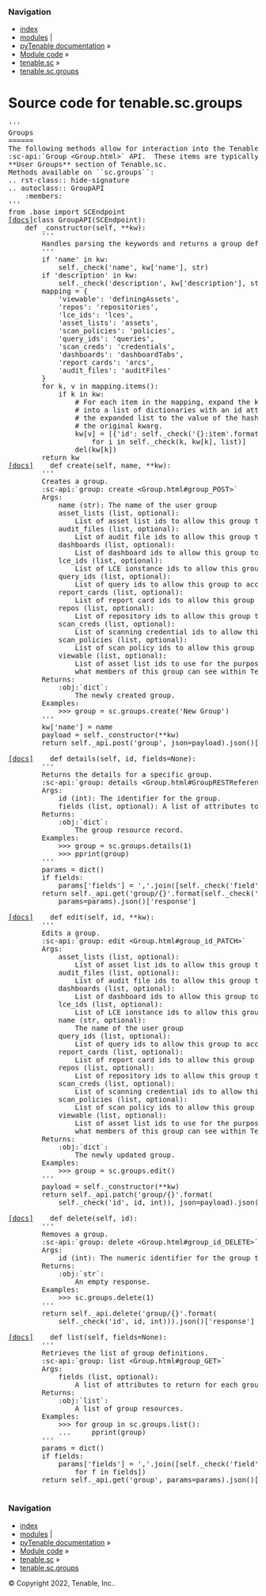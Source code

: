 <!DOCTYPE html>
<html lang="en">
  <head>
    <meta charset="utf-8" />
    <meta name="viewport" content="width=device-width, initial-scale=1.0" />
    <link rel="index" title="Index" href="../../../genindex.md" />
  </head><body>
    <div class="related" role="navigation" aria-label="related navigation">
      <h3>Navigation</h3>
      <ul>
        <li class="right" style="margin-right: 10px">
          <a href="../../../genindex.md" title="General Index"
             accesskey="I">index</a></li>
        <li class="right" >
          <a href="../../../py-modindex.md" title="Python Module Index"
             >modules</a> |</li>
        <li class="nav-item nav-item-0"><a href="../../../README.md">pyTenable  documentation</a> &#187;</li>
          <li class="nav-item nav-item-1"><a href="../../index.md" >Module code</a> &#187;</li>
          <li class="nav-item nav-item-2"><a href="../sc.md" accesskey="U">tenable.sc</a> &#187;</li>
        <li class="nav-item nav-item-this"><a href="">tenable.sc.groups</a></li> 
      </ul>
    </div>  
    <div class="document">
      <div class="documentwrapper">
          <div class="body" role="main">
  <h1>Source code for tenable.sc.groups</h1><div class="highlight"><pre>
<span></span><span class="sd">&#39;&#39;&#39;</span>
<span class="sd">Groups</span>
<span class="sd">======</span>
<span class="sd">The following methods allow for interaction into the Tenable.sc</span>
<span class="sd">:sc-api:`Group &lt;Group.html&gt;` API.  These items are typically seen under the</span>
<span class="sd">**User Groups** section of Tenable.sc.</span>
<span class="sd">Methods available on ``sc.groups``:</span>
<span class="sd">.. rst-class:: hide-signature</span>
<span class="sd">.. autoclass:: GroupAPI</span>
<span class="sd">    :members:</span>
<span class="sd">&#39;&#39;&#39;</span>
<span class="kn">from</span> <span class="nn">.base</span> <span class="kn">import</span> <span class="n">SCEndpoint</span>
<div class="viewcode-block" id="GroupAPI"><a class="viewcode-back" href="../../../tenable.sc.md#tenable.sc.groups.GroupAPI">[docs]</a><span class="k">class</span> <span class="nc">GroupAPI</span><span class="p">(</span><span class="n">SCEndpoint</span><span class="p">):</span>
    <span class="k">def</span> <span class="nf">_constructor</span><span class="p">(</span><span class="bp">self</span><span class="p">,</span> <span class="o">**</span><span class="n">kw</span><span class="p">):</span>
        <span class="sd">&#39;&#39;&#39;</span>
<span class="sd">        Handles parsing the keywords and returns a group definition document</span>
<span class="sd">        &#39;&#39;&#39;</span>
        <span class="k">if</span> <span class="s1">&#39;name&#39;</span> <span class="ow">in</span> <span class="n">kw</span><span class="p">:</span>
            <span class="bp">self</span><span class="o">.</span><span class="n">_check</span><span class="p">(</span><span class="s1">&#39;name&#39;</span><span class="p">,</span> <span class="n">kw</span><span class="p">[</span><span class="s1">&#39;name&#39;</span><span class="p">],</span> <span class="nb">str</span><span class="p">)</span>
        <span class="k">if</span> <span class="s1">&#39;description&#39;</span> <span class="ow">in</span> <span class="n">kw</span><span class="p">:</span>
            <span class="bp">self</span><span class="o">.</span><span class="n">_check</span><span class="p">(</span><span class="s1">&#39;description&#39;</span><span class="p">,</span> <span class="n">kw</span><span class="p">[</span><span class="s1">&#39;description&#39;</span><span class="p">],</span> <span class="nb">str</span><span class="p">)</span>
        <span class="n">mapping</span> <span class="o">=</span> <span class="p">{</span>
            <span class="s1">&#39;viewable&#39;</span><span class="p">:</span> <span class="s1">&#39;definingAssets&#39;</span><span class="p">,</span>
            <span class="s1">&#39;repos&#39;</span><span class="p">:</span> <span class="s1">&#39;repositories&#39;</span><span class="p">,</span>
            <span class="s1">&#39;lce_ids&#39;</span><span class="p">:</span> <span class="s1">&#39;lces&#39;</span><span class="p">,</span>
            <span class="s1">&#39;asset_lists&#39;</span><span class="p">:</span> <span class="s1">&#39;assets&#39;</span><span class="p">,</span>
            <span class="s1">&#39;scan_policies&#39;</span><span class="p">:</span> <span class="s1">&#39;policies&#39;</span><span class="p">,</span>
            <span class="s1">&#39;query_ids&#39;</span><span class="p">:</span> <span class="s1">&#39;queries&#39;</span><span class="p">,</span>
            <span class="s1">&#39;scan_creds&#39;</span><span class="p">:</span> <span class="s1">&#39;credentials&#39;</span><span class="p">,</span>
            <span class="s1">&#39;dashboards&#39;</span><span class="p">:</span> <span class="s1">&#39;dashboardTabs&#39;</span><span class="p">,</span>
            <span class="s1">&#39;report_cards&#39;</span><span class="p">:</span> <span class="s1">&#39;arcs&#39;</span><span class="p">,</span>
            <span class="s1">&#39;audit_files&#39;</span><span class="p">:</span> <span class="s1">&#39;auditFiles&#39;</span>
        <span class="p">}</span>
        <span class="k">for</span> <span class="n">k</span><span class="p">,</span> <span class="n">v</span> <span class="ow">in</span> <span class="n">mapping</span><span class="o">.</span><span class="n">items</span><span class="p">():</span>
            <span class="k">if</span> <span class="n">k</span> <span class="ow">in</span> <span class="n">kw</span><span class="p">:</span>
                <span class="c1"># For each item in the mapping, expand the kwarg if it exists</span>
                <span class="c1"># into a list of dictionaries with an id attribute.  Associate</span>
                <span class="c1"># the expanded list to the value of the hash table and delete</span>
                <span class="c1"># the original kwarg.</span>
                <span class="n">kw</span><span class="p">[</span><span class="n">v</span><span class="p">]</span> <span class="o">=</span> <span class="p">[{</span><span class="s1">&#39;id&#39;</span><span class="p">:</span> <span class="bp">self</span><span class="o">.</span><span class="n">_check</span><span class="p">(</span><span class="s1">&#39;</span><span class="si">{}</span><span class="s1">:item&#39;</span><span class="o">.</span><span class="n">format</span><span class="p">(</span><span class="n">k</span><span class="p">),</span> <span class="n">i</span><span class="p">,</span> <span class="nb">int</span><span class="p">)}</span>
                    <span class="k">for</span> <span class="n">i</span> <span class="ow">in</span> <span class="bp">self</span><span class="o">.</span><span class="n">_check</span><span class="p">(</span><span class="n">k</span><span class="p">,</span> <span class="n">kw</span><span class="p">[</span><span class="n">k</span><span class="p">],</span> <span class="nb">list</span><span class="p">)]</span>
                <span class="k">del</span><span class="p">(</span><span class="n">kw</span><span class="p">[</span><span class="n">k</span><span class="p">])</span>
        <span class="k">return</span> <span class="n">kw</span>
<div class="viewcode-block" id="GroupAPI.create"><a class="viewcode-back" href="../../../tenable.sc.md#tenable.sc.groups.GroupAPI.create">[docs]</a>    <span class="k">def</span> <span class="nf">create</span><span class="p">(</span><span class="bp">self</span><span class="p">,</span> <span class="n">name</span><span class="p">,</span> <span class="o">**</span><span class="n">kw</span><span class="p">):</span>
        <span class="sd">&#39;&#39;&#39;</span>
<span class="sd">        Creates a group.</span>
<span class="sd">        :sc-api:`group: create &lt;Group.html#group_POST&gt;`</span>
<span class="sd">        Args:</span>
<span class="sd">            name (str): The name of the user group</span>
<span class="sd">            asset_lists (list, optional):</span>
<span class="sd">                List of asset list ids to allow this group to access.</span>
<span class="sd">            audit_files (list, optional):</span>
<span class="sd">                List of audit file ids to allow this group to access.</span>
<span class="sd">            dashboards (list, optional):</span>
<span class="sd">                List of dashboard ids to allow this group to access.</span>
<span class="sd">            lce_ids (list, optional):</span>
<span class="sd">                List of LCE ionstance ids to allow this group to access.</span>
<span class="sd">            query_ids (list, optional):</span>
<span class="sd">                List of query ids to allow this group to access.</span>
<span class="sd">            report_cards (list, optional):</span>
<span class="sd">                List of report card ids to allow this group to access.</span>
<span class="sd">            repos (list, optional):</span>
<span class="sd">                List of repository ids to allow this group to access.</span>
<span class="sd">            scan_creds (list, optional):</span>
<span class="sd">                List of scanning credential ids to allow this group to access.</span>
<span class="sd">            scan_policies (list, optional):</span>
<span class="sd">                List of scan policy ids to allow this group to access.</span>
<span class="sd">            viewable (list, optional):</span>
<span class="sd">                List of asset list ids to use for the purposes of restricting</span>
<span class="sd">                what members of this group can see within Tenable.sc.</span>
<span class="sd">        Returns:</span>
<span class="sd">            :obj:`dict`:</span>
<span class="sd">                The newly created group.</span>
<span class="sd">        Examples:</span>
<span class="sd">            &gt;&gt;&gt; group = sc.groups.create(&#39;New Group&#39;)</span>
<span class="sd">        &#39;&#39;&#39;</span>
        <span class="n">kw</span><span class="p">[</span><span class="s1">&#39;name&#39;</span><span class="p">]</span> <span class="o">=</span> <span class="n">name</span>
        <span class="n">payload</span> <span class="o">=</span> <span class="bp">self</span><span class="o">.</span><span class="n">_constructor</span><span class="p">(</span><span class="o">**</span><span class="n">kw</span><span class="p">)</span>
        <span class="k">return</span> <span class="bp">self</span><span class="o">.</span><span class="n">_api</span><span class="o">.</span><span class="n">post</span><span class="p">(</span><span class="s1">&#39;group&#39;</span><span class="p">,</span> <span class="n">json</span><span class="o">=</span><span class="n">payload</span><span class="p">)</span><span class="o">.</span><span class="n">json</span><span class="p">()[</span><span class="s1">&#39;response&#39;</span><span class="p">]</span></div>
<div class="viewcode-block" id="GroupAPI.details"><a class="viewcode-back" href="../../../tenable.sc.md#tenable.sc.groups.GroupAPI.details">[docs]</a>    <span class="k">def</span> <span class="nf">details</span><span class="p">(</span><span class="bp">self</span><span class="p">,</span> <span class="nb">id</span><span class="p">,</span> <span class="n">fields</span><span class="o">=</span><span class="kc">None</span><span class="p">):</span>
        <span class="sd">&#39;&#39;&#39;</span>
<span class="sd">        Returns the details for a specific group.</span>
<span class="sd">        :sc-api:`group: details &lt;Group.html#GroupRESTReference-/group/{id}&gt;`</span>
<span class="sd">        Args:</span>
<span class="sd">            id (int): The identifier for the group.</span>
<span class="sd">            fields (list, optional): A list of attributes to return.</span>
<span class="sd">        Returns:</span>
<span class="sd">            :obj:`dict`:</span>
<span class="sd">                The group resource record.</span>
<span class="sd">        Examples:</span>
<span class="sd">            &gt;&gt;&gt; group = sc.groups.details(1)</span>
<span class="sd">            &gt;&gt;&gt; pprint(group)</span>
<span class="sd">        &#39;&#39;&#39;</span>
        <span class="n">params</span> <span class="o">=</span> <span class="nb">dict</span><span class="p">()</span>
        <span class="k">if</span> <span class="n">fields</span><span class="p">:</span>
            <span class="n">params</span><span class="p">[</span><span class="s1">&#39;fields&#39;</span><span class="p">]</span> <span class="o">=</span> <span class="s1">&#39;,&#39;</span><span class="o">.</span><span class="n">join</span><span class="p">([</span><span class="bp">self</span><span class="o">.</span><span class="n">_check</span><span class="p">(</span><span class="s1">&#39;field&#39;</span><span class="p">,</span> <span class="n">f</span><span class="p">,</span> <span class="nb">str</span><span class="p">)</span> <span class="k">for</span> <span class="n">f</span> <span class="ow">in</span> <span class="n">fields</span><span class="p">])</span>
        <span class="k">return</span> <span class="bp">self</span><span class="o">.</span><span class="n">_api</span><span class="o">.</span><span class="n">get</span><span class="p">(</span><span class="s1">&#39;group/</span><span class="si">{}</span><span class="s1">&#39;</span><span class="o">.</span><span class="n">format</span><span class="p">(</span><span class="bp">self</span><span class="o">.</span><span class="n">_check</span><span class="p">(</span><span class="s1">&#39;id&#39;</span><span class="p">,</span> <span class="nb">id</span><span class="p">,</span> <span class="nb">int</span><span class="p">)),</span>
            <span class="n">params</span><span class="o">=</span><span class="n">params</span><span class="p">)</span><span class="o">.</span><span class="n">json</span><span class="p">()[</span><span class="s1">&#39;response&#39;</span><span class="p">]</span></div>
<div class="viewcode-block" id="GroupAPI.edit"><a class="viewcode-back" href="../../../tenable.sc.md#tenable.sc.groups.GroupAPI.edit">[docs]</a>    <span class="k">def</span> <span class="nf">edit</span><span class="p">(</span><span class="bp">self</span><span class="p">,</span> <span class="nb">id</span><span class="p">,</span> <span class="o">**</span><span class="n">kw</span><span class="p">):</span>
        <span class="sd">&#39;&#39;&#39;</span>
<span class="sd">        Edits a group.</span>
<span class="sd">        :sc-api:`group: edit &lt;Group.html#group_id_PATCH&gt;`</span>
<span class="sd">        Args:</span>
<span class="sd">            asset_lists (list, optional):</span>
<span class="sd">                List of asset list ids to allow this group to access.</span>
<span class="sd">            audit_files (list, optional):</span>
<span class="sd">                List of audit file ids to allow this group to access.</span>
<span class="sd">            dashboards (list, optional):</span>
<span class="sd">                List of dashboard ids to allow this group to access.</span>
<span class="sd">            lce_ids (list, optional):</span>
<span class="sd">                List of LCE ionstance ids to allow this group to access.</span>
<span class="sd">            name (str, optional):</span>
<span class="sd">                The name of the user group</span>
<span class="sd">            query_ids (list, optional):</span>
<span class="sd">                List of query ids to allow this group to access.</span>
<span class="sd">            report_cards (list, optional):</span>
<span class="sd">                List of report card ids to allow this group to access.</span>
<span class="sd">            repos (list, optional):</span>
<span class="sd">                List of repository ids to allow this group to access.</span>
<span class="sd">            scan_creds (list, optional):</span>
<span class="sd">                List of scanning credential ids to allow this group to access.</span>
<span class="sd">            scan_policies (list, optional):</span>
<span class="sd">                List of scan policy ids to allow this group to access.</span>
<span class="sd">            viewable (list, optional):</span>
<span class="sd">                List of asset list ids to use for the purposes of restricting</span>
<span class="sd">                what members of this group can see within Tenable.sc.</span>
<span class="sd">        Returns:</span>
<span class="sd">            :obj:`dict`:</span>
<span class="sd">                The newly updated group.</span>
<span class="sd">        Examples:</span>
<span class="sd">            &gt;&gt;&gt; group = sc.groups.edit()</span>
<span class="sd">        &#39;&#39;&#39;</span>
        <span class="n">payload</span> <span class="o">=</span> <span class="bp">self</span><span class="o">.</span><span class="n">_constructor</span><span class="p">(</span><span class="o">**</span><span class="n">kw</span><span class="p">)</span>
        <span class="k">return</span> <span class="bp">self</span><span class="o">.</span><span class="n">_api</span><span class="o">.</span><span class="n">patch</span><span class="p">(</span><span class="s1">&#39;group/</span><span class="si">{}</span><span class="s1">&#39;</span><span class="o">.</span><span class="n">format</span><span class="p">(</span>
            <span class="bp">self</span><span class="o">.</span><span class="n">_check</span><span class="p">(</span><span class="s1">&#39;id&#39;</span><span class="p">,</span> <span class="nb">id</span><span class="p">,</span> <span class="nb">int</span><span class="p">)),</span> <span class="n">json</span><span class="o">=</span><span class="n">payload</span><span class="p">)</span><span class="o">.</span><span class="n">json</span><span class="p">()[</span><span class="s1">&#39;response&#39;</span><span class="p">]</span></div>
<div class="viewcode-block" id="GroupAPI.delete"><a class="viewcode-back" href="../../../tenable.sc.md#tenable.sc.groups.GroupAPI.delete">[docs]</a>    <span class="k">def</span> <span class="nf">delete</span><span class="p">(</span><span class="bp">self</span><span class="p">,</span> <span class="nb">id</span><span class="p">):</span>
        <span class="sd">&#39;&#39;&#39;</span>
<span class="sd">        Removes a group.</span>
<span class="sd">        :sc-api:`group: delete &lt;Group.html#group_id_DELETE&gt;`</span>
<span class="sd">        Args:</span>
<span class="sd">            id (int): The numeric identifier for the group to remove.</span>
<span class="sd">        Returns:</span>
<span class="sd">            :obj:`str`:</span>
<span class="sd">                An empty response.</span>
<span class="sd">        Examples:</span>
<span class="sd">            &gt;&gt;&gt; sc.groups.delete(1)</span>
<span class="sd">        &#39;&#39;&#39;</span>
        <span class="k">return</span> <span class="bp">self</span><span class="o">.</span><span class="n">_api</span><span class="o">.</span><span class="n">delete</span><span class="p">(</span><span class="s1">&#39;group/</span><span class="si">{}</span><span class="s1">&#39;</span><span class="o">.</span><span class="n">format</span><span class="p">(</span>
            <span class="bp">self</span><span class="o">.</span><span class="n">_check</span><span class="p">(</span><span class="s1">&#39;id&#39;</span><span class="p">,</span> <span class="nb">id</span><span class="p">,</span> <span class="nb">int</span><span class="p">)))</span><span class="o">.</span><span class="n">json</span><span class="p">()[</span><span class="s1">&#39;response&#39;</span><span class="p">]</span></div>
<div class="viewcode-block" id="GroupAPI.list"><a class="viewcode-back" href="../../../tenable.sc.md#tenable.sc.groups.GroupAPI.list">[docs]</a>    <span class="k">def</span> <span class="nf">list</span><span class="p">(</span><span class="bp">self</span><span class="p">,</span> <span class="n">fields</span><span class="o">=</span><span class="kc">None</span><span class="p">):</span>
        <span class="sd">&#39;&#39;&#39;</span>
<span class="sd">        Retrieves the list of group definitions.</span>
<span class="sd">        :sc-api:`group: list &lt;Group.html#group_GET&gt;`</span>
<span class="sd">        Args:</span>
<span class="sd">            fields (list, optional):</span>
<span class="sd">                A list of attributes to return for each group.</span>
<span class="sd">        Returns:</span>
<span class="sd">            :obj:`list`:</span>
<span class="sd">                A list of group resources.</span>
<span class="sd">        Examples:</span>
<span class="sd">            &gt;&gt;&gt; for group in sc.groups.list():</span>
<span class="sd">            ...     pprint(group)</span>
<span class="sd">        &#39;&#39;&#39;</span>
        <span class="n">params</span> <span class="o">=</span> <span class="nb">dict</span><span class="p">()</span>
        <span class="k">if</span> <span class="n">fields</span><span class="p">:</span>
            <span class="n">params</span><span class="p">[</span><span class="s1">&#39;fields&#39;</span><span class="p">]</span> <span class="o">=</span> <span class="s1">&#39;,&#39;</span><span class="o">.</span><span class="n">join</span><span class="p">([</span><span class="bp">self</span><span class="o">.</span><span class="n">_check</span><span class="p">(</span><span class="s1">&#39;field&#39;</span><span class="p">,</span> <span class="n">f</span><span class="p">,</span> <span class="nb">str</span><span class="p">)</span>
                <span class="k">for</span> <span class="n">f</span> <span class="ow">in</span> <span class="n">fields</span><span class="p">])</span>
        <span class="k">return</span> <span class="bp">self</span><span class="o">.</span><span class="n">_api</span><span class="o">.</span><span class="n">get</span><span class="p">(</span><span class="s1">&#39;group&#39;</span><span class="p">,</span> <span class="n">params</span><span class="o">=</span><span class="n">params</span><span class="p">)</span><span class="o">.</span><span class="n">json</span><span class="p">()[</span><span class="s1">&#39;response&#39;</span><span class="p">]</span></div></div>
</pre></div>
            <div class="clearer"></div>
          </div>
      </div>
      <div class="clearer"></div>
    </div>
    <div class="related" role="navigation" aria-label="related navigation">
      <h3>Navigation</h3>
      <ul>
        <li class="right" style="margin-right: 10px">
          <a href="../../../genindex.md" title="General Index"
             >index</a></li>
        <li class="right" >
          <a href="../../../py-modindex.md" title="Python Module Index"
             >modules</a> |</li>
        <li class="nav-item nav-item-0"><a href="../../../README.md">pyTenable  documentation</a> &#187;</li>
          <li class="nav-item nav-item-1"><a href="../../index.md" >Module code</a> &#187;</li>
          <li class="nav-item nav-item-2"><a href="../sc.md" >tenable.sc</a> &#187;</li>
        <li class="nav-item nav-item-this"><a href="">tenable.sc.groups</a></li> 
      </ul>
    </div>
    <div class="footer" role="contentinfo">
        &#169; Copyright 2022, Tenable, Inc..
    </div>
  </body>
</html>